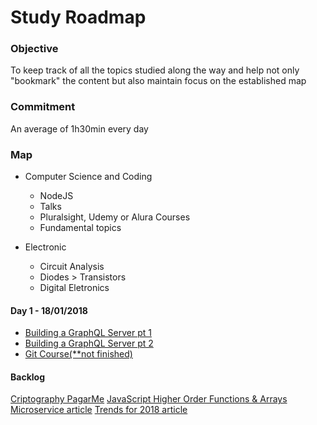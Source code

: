 # Study Roadmap

### Objective
To keep track of all the topics studied along the way and help not only "bookmark" the content but also maintain focus on the established map

### Commitment
An average of 1h30min every day

### Map

* Computer Science and Coding
    * NodeJS
    * Talks
    * Pluralsight, Udemy or Alura Courses
    * Fundamental topics

* Electronic
    * Circuit Analysis
    * Diodes > Transistors
    * Digital Eletronics

#### Day 1 - 18/01/2018

* [Building a GraphQL Server pt 1](https://www.youtube.com/watch?v=PEcJxkylcRM&index=1&list=PLillGF-RfqbYZty73_PHBqKRDnv7ikh68)
* [Building a GraphQL Server pt 2](https://www.youtube.com/watch?v=qqzIA1BQ_ys&list=PLillGF-RfqbYZty73_PHBqKRDnv7ikh68&index=2)
* [Git Course(**not finished)](https://www.udemy.com/git-e-github-para-iniciantes/learn/v4/)


#### Backlog
[Criptography PagarMe](https://www.youtube.com/watch?v=C7oK-Y1JlCs)
[JavaScript Higher Order Functions & Arrays](https://www.youtube.com/watch?v=rRgD1yVwIvE)
[Microservice article](https://hackernoon.com/monolith-vs-microservice-vs-serverless-the-real-winner-the-developer-8aae6042fb48)
[Trends for 2018 article](https://hackernoon.com/5-technology-trends-to-learn-in-2018-if-you-want-a-great-career-caf2e2318ab)